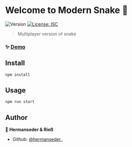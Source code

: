 # Welcome to Modern Snake 👋
![Version](https://img.shields.io/badge/version-1.0.0-blue.svg?cacheSeconds=2592000)
[![License: ISC](https://img.shields.io/badge/License-ISC-yellow.svg)](#)

> Multiplayer version of snake

### ✨ [Demo](localhost:5000)

## Install

```sh
npm install
```

## Usage

```sh
npm run start
```

## Author

👤 **Hermanseder & Rieß**

* Github: [@hermanseder](https://github.com/hermanseder)_
